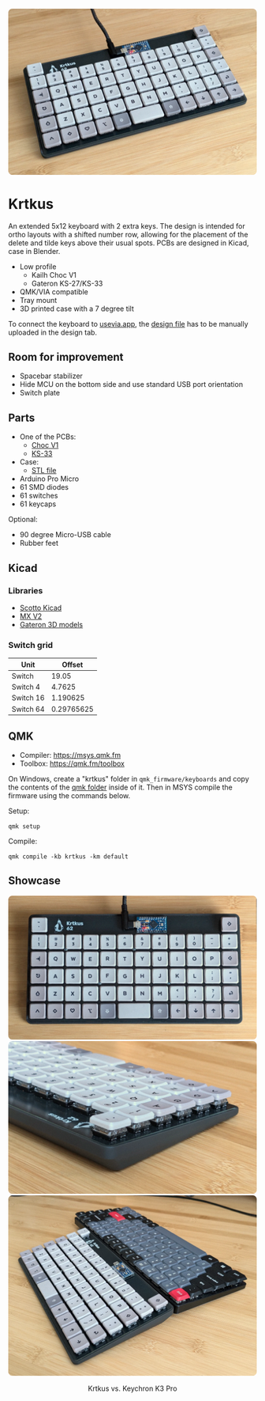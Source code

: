 ![](images/1.webp)

# Krtkus

An extended 5x12 keyboard with 2 extra keys. The design is intended for ortho layouts with a shifted number row, allowing for the placement of the delete and tilde keys above their usual spots. PCBs are designed in Kicad, case in Blender.

- Low profile
    - Kailh Choc V1
    - Gateron KS-27/KS-33
- QMK/VIA compatible
- Tray mount
- 3D printed case with a 7 degree tilt

To connect the keyboard to [usevia.app](https://usevia.app), the [design file](production/krtkus_design.json) has to be manually uploaded in the design tab.

## Room for improvement

- Spacebar stabilizer
- Hide MCU on the bottom side and use standard USB port orientation
- Switch plate

## Parts

- One of the PCBs:
    - [Choc V1](production/pcb_choc_v1)
    - [KS-33](production/pcb_ks_33)
- Case: 
    - [STL file](production/krtkus_case.stl)
- Arduino Pro Micro
- 61 SMD diodes
- 61 switches
- 61 keycaps

Optional:

- 90 degree Micro-USB cable
- Rubber feet

## Kicad

### Libraries

- [Scotto Kicad](https://github.com/joe-scotto/scottokeebs/tree/main/Extras/ScottoKicad)
- [MX V2](https://github.com/ai03-2725/MX_V2)
- [Gateron 3D models](https://www.gateron.com/pages/3d)

### Switch grid

| Unit | Offset |
| --- | --- |
| Switch | 19.05 |
| Switch 4 | 4.7625 |
| Switch 16 | 1.190625 |
| Switch 64 | 0.29765625 |

## QMK

- Compiler: https://msys.qmk.fm
- Toolbox: https://qmk.fm/toolbox

On Windows, create a "krtkus" folder in `qmk_firmware/keyboards` and copy the contents of the [qmk folder](source/qmk) inside of it. Then in MSYS compile the firmware using the commands below.

Setup:

```
qmk setup
```

Compile:

```
qmk compile -kb krtkus -km default
```

## Showcase

![](images/2.webp)
![](images/3.webp)
![](images/4.webp)
<p align="center">Krtkus vs. Keychron K3 Pro</p>